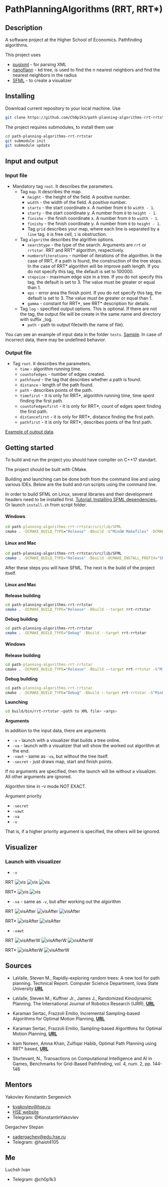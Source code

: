 # PathPlanningAlgorithms (RRT, RRT*)

## Description

A software project at the Higher School of Economics.
Pathfinding algorithms.

This project uses

- [pugixml](https://github.com/zeux/pugixml) - for parsing XML
- [nanoflann](https://github.com/jlblancoc/nanoflann) - kd tree, is used to find the n nearest neighbors and find the nearest neighbors in the radius
- [SFML](https://github.com/SFML/SFML) - to create a visualizer

## Installing

Download current repository to your local machine. Use

```bash
git clone https://github.com/Ch0p1k3/path-planning-algorithms-rrt-rrtstar
```

The project requires submodules, to install them use

```bash
cd path-planning-algorithms-rrt-rrtstar
git submodule init
git submodule update
```

## Input and output

### Input file

- Mandatory tag `root`. It describes the parameters.
  - Tag `map`. It describes the map.
    - `height` - the height of the field. A positive number.
    - `width` - the width of the field. A positive number.
    - `startx` - the start coordinate x. A number from `0` to `width - 1`.
    - `starty` - the start coordinate y. A number from `0` to `height - 1`.
    - `finishx` - the finish coordinate x. A number from `0` to `width - 1`.
    - `finishy` - the finish coordinate y. A number from `0` to `height - 1`.
    - Tag `grid` describes your map, where each line is separated by a `line` tag. `0` is free cell, `1` is obstruction.
  - Tag `algorithm` describes the algrithm options.
    - `searchtype` - the type of the search. Arguments are `rrt` or `rrtstar`. RRT and RRT* algorithm, respectively.
    - `numberofiterations` - number of iterations of the algorithm. In the case of RRT, if a path is found, the construction of the tree stops. In the case of RRT* algorithm will be improve path length. If you do not specify this tag, the default is set to 100000.
    - `stepsize` - maximum edge size in a tree. If you do not specify this tag, the default is set to 3. The value must be greater or equal than 1.
    - `eps` - error area the finish point. If you do not specify this tag, the default is set to 3. The value must be greater or equal than 1.
    - `gamma` - constant for RRT*, see RRT* description for details.
  - Tag `log` - specified output options. This is optional. If there are not the tag, the output file will be create in the same name and directory with suffix _log.
    - `path` - path to output file(with the name of file).

You can see an example of input data in the folder `tests`. [Sample](https://github.com/Ch0p1k3/path-planning-algorithms-rrt-rrtstar/blob/main/tests/sample/example.xml). In case of incorrect data, there may be undefined behavior.

### Output file

- Tag `root`. It describes the parameters.
  - `time` - algorithm running time.
  - `countofedges` - number of edges created.
  - `pathfound` - the tag that describes whether a path is found.
  - `distance` - length of the path found.
  - `path` - describes points of the path.
  - `timefirst` - it is only for RRT*, algorithm running time, time spent finding the first path.
  - `countofedgesfirst` - it is only for RRT*, count of edges spent finding the first path.
  - `distancefirst` - it is only for RRT*, distance finding the first path.
  - `pathfirst` - it is only for RRT*, describes points of the first path.

[Example of output data](https://github.com/Ch0p1k3/path-planning-algorithms-rrt-rrtstar/blob/main/tests/sample/example_log.xml).

## Getting started

To build and run the project you should have compiler on C++17 standart.

The project should be built with CMake.

Building and launching can be done both from the command line and using various IDEs. Below are the build and run scripts using the command line.

In order to build SFML on Linux, several libraries and their development headers need to be installed first. [Tutorial: Installing SFML dependencies.](https://github.com/SFML/SFML/wiki/Tutorial%3A-Installing-SFML-dependencies). Or launch `install.sh` from script folder.

#### Windows
```cmd
cd path-planning-algorithms-rrt-rrtstar/src/lib/SFML
cmake . -DCMAKE_BUILD_TYPE="Release" -Bbuild -G"MinGW Makefiles" -DCMAKE_INSTALL_PREFIX="SFML"
```

#### Linux and Mac
```bash
cd path-planning-algorithms-rrt-rrtstar/src/lib/SFML
cmake . -DCMAKE_BUILD_TYPE="Release" -Bbuild -DCMAKE_INSTALL_PREFIX="SFML"
```

After these steps you will have SFML. The next is the build of the project itself.

#### Linux and Mac

**Release building**

```bash
cd path-planning-algorithms-rrt-rrtstar
cmake . -DCMAKE_BUILD_TYPE="Release" -Bbuild --target rrt-rrtstar
```

**Debug building**

```bash
cd path-planning-algorithms-rrt-rrtstar
cmake . -DCMAKE_BUILD_TYPE="Debug" -Bbuild --target rrt-rrtstar
```

#### Windows

**Release building**

```cmd
cd path-planning-algorithms-rrt-rrtstar
cmake . -DCMAKE_BUILD_TYPE="Release" -Bbuild --target rrt-rrtstar -G"MinGW Makefiles"
```

**Debug building**

```cmd
cd path-planning-algorithms-rrt-rrtstar
cmake . -DCMAKE_BUILD_TYPE="Debug" -Bbuild --target rrt-rrtstar -G"MinGW Makefiles"
```

**Launching**

```bash
cd build/bin/rrt-rrtstar <path to XML file> <args>
```

**Arguments**

In addition to the input data, there are arguments

- `-v` - launch with a visualizer that builds a tree online.
- `-va` - launch with a visualizer that will show the worked out algorithm at the end.
- `-vawt` - same as `-va`, but without the tree itself.
- `-secret` - just draws map, start and finish points.

If no arguments are specified, then the launch will be without a visualizer. All other arguments are ignored.

Algorithm time in -v mode NOT EXACT.

Argument priority

- `-secret`
- `-vawt`
- `-va`
- `-v`

That is, if a higher priority argument is specified, the others will be ignored.

## Visualizer

### Launch with visualizer

- `-v`

RRT
![vis](./images/Vis_Moscow_1024_rrt.gif)
![vis](./images/Vis_Berlin_1024_rrt.gif)
![vis](./images/Vis_Dervin_1024_rrt.gif)

RRT*
![vis](./images/Vis_Berlin_1024_rrtstar.gif)
![vis](./images/Vis_NewYork_1024_rrtstar.gif)

- `-va` - same as `-v`, but after working out the algorithm

RRT
![visAfter](./images/brc000d.png)
![visAfter](./images/brc100d.png)
![visAfter](./images/brc101d.png)

RRT*
![visAfter](./images/brc504d_rrtstar.png)
![visAfter](./images/brc997d_rrtstar.png)

- `-vawt`

RRT
![visAfterW](./images/brc200d.png)
![visAfterW](./images/brc201d.png)
![visAfterW](./images/brc300d.png)

RRT*
![visAfterW](./images/den520d_rrtstar.png)
![visAfterW](./images/den600d_rrtstar.png)

## Sources

- LaValle, Steven M., Rapidly-exploring random trees: A new tool for path planning. Technical Report. Computer Science Department, Iowa State University  [**URL**](http://msl.cs.uiuc.edu/~lavalle/papers/Lav98c.pdf)

- LaValle, Steven M.; Kuffner Jr., James J., Randomized Kinodynamic Planning. The International Journal of Robotics Research (IJRR), [**URL**](http://msl.cs.uiuc.edu/~lavalle/papers/LavKuf01b.pdf)

- Karaman Sertac, Frazzoli Emilio, Incremental Sampling-based Algorithms for Optimal Motion Planning, [**URL**](https://arxiv.org/pdf/1005.0416.pdf)

- Karaman Sertac, Frazzoli Emilio, Sampling-based Algorithms for Optimal Motion Planning, [**URL**](https://journals.sagepub.com/doi/pdf/10.1177/0278364911406761?casa_token=ru3w0CN-S1kAAAAA:PZXGaHXATpK2HATSCe6dzIKmdD9Sw5SpMgfY5nvRT3_k2u6LIeMh_keR20m6EYjYQuQoaDzhCteg)

- Iram Noreen, Amna Khan, Zulfiqar Habib, Optimal Path Planning using RRT* based, [**URL**](https://pdfs.semanticscholar.org/9c35/2fec7a86c875eec17fc054106414b6914b7d.pdf)

- Sturtevant, N., Transactions on Computational Intelligence and AI in Games, Benchmarks for Grid-Based Pathfinding, vol. 4, num. 2, pp. 144-148

## Mentors

Yakovlev Konstantin Sergeevich

- kyakovlev@hse.ru
- [HSE website](https://www.hse.ru/staff/yakovlev-ks)
- Telegram: @KonstantinYakovlev

Dergachev Stepan

- sadergachev@edu.hse.ru
- Telegram: @haiot4105


## Me

Luchsh Ivan

- Telegram: @ch0p1k3
